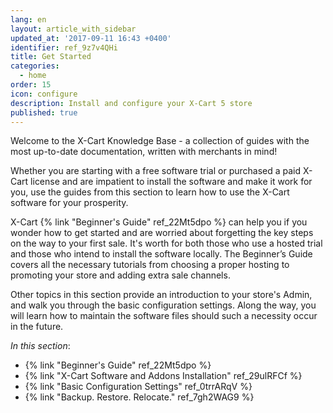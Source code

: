 ```yaml
---
lang: en
layout: article_with_sidebar
updated_at: '2017-09-11 16:43 +0400'
identifier: ref_9z7v4QHi
title: Get Started
categories:
  - home
order: 15
icon: configure
description: Install and configure your X-Cart 5 store
published: true
---
```

Welcome to the X-Cart Knowledge Base - a collection of guides with the most up-to-date documentation, written with merchants in mind!

Whether you are starting with a free software trial or purchased a paid X-Cart license and are impatient to install the software and make it work for you, use the guides from this section to learn how to use the X-Cart software for your prosperity.

X-Cart {% link "Beginner's Guide" ref_22Mt5dpo %} can help you if you wonder how to get started and are worried about forgetting the key steps on the way to your first sale. It's worth for both those who use a hosted trial and those who intend to install the software locally. The Beginner’s Guide covers all the necessary tutorials from choosing a proper hosting to promoting your store and adding extra sale channels.

Other topics in this section provide an introduction to your store's Admin, and walk you through the basic configuration settings. Along the way, you will learn how to maintain the software files should such a necessity occur in the future.

_In this section_:
*   {% link "Beginner's Guide" ref_22Mt5dpo %}
*   {% link "X-Cart Software and Addons Installation" ref_29ulRFCf %}
*   {% link "Basic Configuration Settings" ref_0trrARqV %}
*   {% link "Backup. Restore. Relocate." ref_7gh2WAG9 %}

